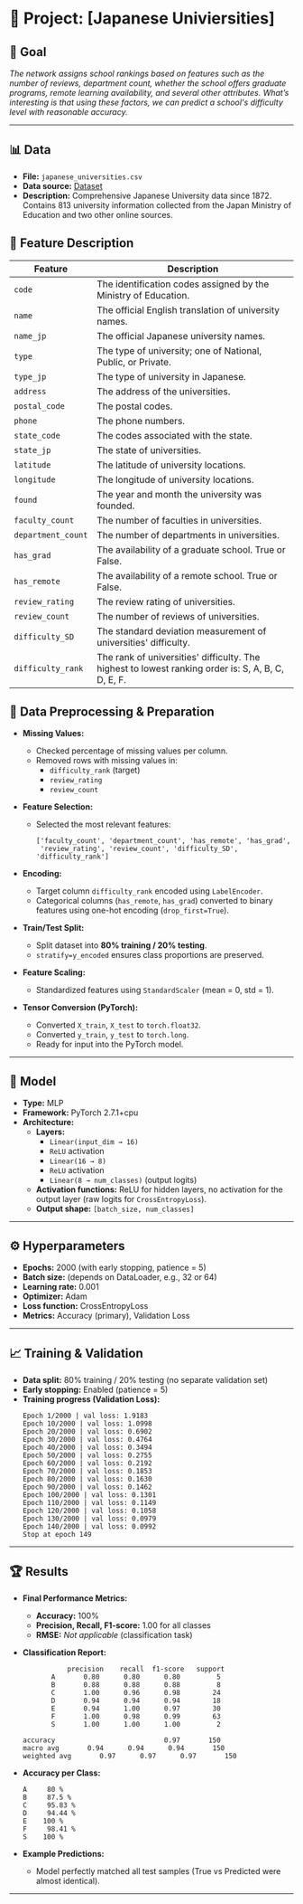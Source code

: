 # 📌 Project: [Japanese Univiersities]

## 🎯 Goal
*The network assigns school rankings based on features such as the number of reviews, department count, whether the school offers graduate programs, remote learning availability, and several other attributes. What’s interesting is that using these factors, we can predict a school's difficulty level with reasonable accuracy.*

---

## 📊 Data
- **File:** `japanese_universities.csv`  
- **Data source:** [Dataset](https://www.kaggle.com/datasets/webdevbadger/japanese-universities)  
- **Description:** Comprehensive Japanese University data since 1872. Contains 813 university information collected from the Japan Ministry of Education and two other online sources.

## 📄 Feature Description

| Feature | Description |
|---------|-------------|
| `code` | The identification codes assigned by the Ministry of Education. |
| `name` | The official English translation of university names. |
| `name_jp` | The official Japanese university names. |
| `type` | The type of university; one of National, Public, or Private. |
| `type_jp` | The type of university in Japanese. |
| `address` | The address of the universities. |
| `postal_code` | The postal codes. |
| `phone` | The phone numbers. |
| `state_code` | The codes associated with the state. |
| `state_jp` | The state of universities. |
| `latitude` | The latitude of university locations. |
| `longitude` | The longitude of university locations. |
| `found` | The year and month the university was founded. |
| `faculty_count` | The number of faculties in universities. |
| `department_count` | The number of departments in universities. |
| `has_grad` | The availability of a graduate school. True or False. |
| `has_remote` | The availability of a remote school. True or False. |
| `review_rating` | The review rating of universities. |
| `review_count` | The number of reviews of universities. |
| `difficulty_SD` | The standard deviation measurement of universities' difficulty. |
| `difficulty_rank` | The rank of universities' difficulty. The highest to lowest ranking order is: S, A, B, C, D, E, F. |

## 🧹 Data Preprocessing & Preparation

- **Missing Values:**
  - Checked percentage of missing values per column.
  - Removed rows with missing values in:
    - `difficulty_rank` (target)
    - `review_rating`
    - `review_count`

- **Feature Selection:**
  - Selected the most relevant features:
    ```
    ['faculty_count', 'department_count', 'has_remote', 'has_grad', 
     'review_rating', 'review_count', 'difficulty_SD', 'difficulty_rank']
    ```

- **Encoding:**
  - Target column `difficulty_rank` encoded using `LabelEncoder`.
  - Categorical columns (`has_remote`, `has_grad`) converted to binary features using one-hot encoding (`drop_first=True`).

- **Train/Test Split:**
  - Split dataset into **80% training / 20% testing**.
  - `stratify=y_encoded` ensures class proportions are preserved.

- **Feature Scaling:**
  - Standardized features using `StandardScaler` (mean = 0, std = 1).

- **Tensor Conversion (PyTorch):**
  - Converted `X_train`, `X_test` to `torch.float32`.
  - Converted `y_train`, `y_test` to `torch.long`.
  - Ready for input into the PyTorch model.


---

## 🧠 Model
- **Type:** MLP 
- **Framework:** PyTorch 2.7.1+cpu
- **Architecture:**  
  - **Layers:**  
    - `Linear(input_dim → 16)`  
    - `ReLU` activation  
    - `Linear(16 → 8)`  
    - `ReLU` activation  
    - `Linear(8 → num_classes)` (output logits)  
  - **Activation functions:** ReLU for hidden layers, no activation for the output layer (raw logits for `CrossEntropyLoss`).  
  - **Output shape:** `[batch_size, num_classes]`  

---

## ⚙️ Hyperparameters
- **Epochs:**  2000 (with early stopping, patience = 5)
- **Batch size:**  (depends on DataLoader, e.g., 32 or 64)
- **Learning rate:**  0.001
- **Optimizer:**  Adam
- **Loss function:**  CrossEntropyLoss
- **Metrics:**  Accuracy (primary), Validation Loss

---

## 📈 Training & Validation
- **Data split:** 80% training / 20% testing (no separate validation set)  
- **Early stopping:** Enabled (patience = 5)  
- **Training progress (Validation Loss):**  
    ```
    Epoch 1/2000 | val loss: 1.9183
    Epoch 10/2000 | val loss: 1.0998
    Epoch 20/2000 | val loss: 0.6902
    Epoch 30/2000 | val loss: 0.4764
    Epoch 40/2000 | val loss: 0.3494
    Epoch 50/2000 | val loss: 0.2755
    Epoch 60/2000 | val loss: 0.2192
    Epoch 70/2000 | val loss: 0.1853
    Epoch 80/2000 | val loss: 0.1630
    Epoch 90/2000 | val loss: 0.1462
    Epoch 100/2000 | val loss: 0.1301
    Epoch 110/2000 | val loss: 0.1149
    Epoch 120/2000 | val loss: 0.1058
    Epoch 130/2000 | val loss: 0.0979
    Epoch 140/2000 | val loss: 0.0992
    Stop at epoch 149
    ```

---

## 🏆 Results

- **Final Performance Metrics:**
    - **Accuracy:** 100%
    - **Precision, Recall, F1-score:** 1.00 for all classes
    - **RMSE:** *Not applicable* (classification task)

- **Classification Report:**
    ```
               precision    recall  f1-score   support
           A       0.80      0.80      0.80         5
           B       0.88      0.88      0.88         8
           C       1.00      0.96      0.98        24
           D       0.94      0.94      0.94        18
           E       0.94      1.00      0.97        30
           F       1.00      0.98      0.99        63
           S       1.00      1.00      1.00         2

    accuracy                           0.97       150
   macro avg       0.94      0.94      0.94       150
  weighted avg       0.97      0.97      0.97       150
    ```

- **Accuracy per Class:**
    ```
    A     80 %
    B     87.5 %
    C     95.83 %
    D     94.44 %
    E    100 %
    F     98.41 %
    S    100 %
    ```

- **Example Predictions:**
    - Model perfectly matched all test samples (True vs Predicted were almost identical).

---
